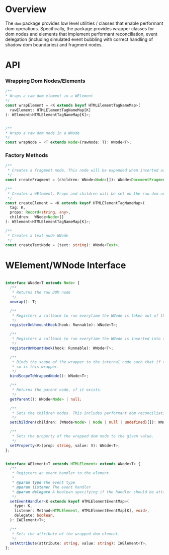 # Overview

The `dom` package provides low level utilities / classes that enable performant dom operations. Specifically, the package provides wrapper classes for dom nodes
and elements that implement performant reconciliation, event delegation (including simulated event bubbling with correct handling of shadow dom boundaries) and fragment nodes. 

# API

### Wrapping Dom Nodes/Elements
``` ts
/**
* Wraps a raw dom element in a WElement
*/
const wrapElement = <K extends keyof HTMLElementTagNameMap>(
  rawElement: HTMLElementTagNameMap[K]
): WElement<HTMLElementTagNameMap[K]>;


/**
* Wraps a raw dom node in a WNode
*/
const wrapNode = <T extends Node>(rawNode: T): WNode<T>;
```

### Factory Methods 

```ts
/**
 * Creates a fragment node. This node will be expanded when inserted as a child of any other WNode. 
 */
const createFragment = (children: WNode<Node>[]): WNode<DocumentFragment>;

/**
 * Creates a WElement. Props and children will be set on the raw dom node.
 */
const createElement = <K extends keyof HTMLElementTagNameMap>(
  tag: K,
  props: Record<string, any>,
  children:  WNode<Node>[]
): WElement<HTMLElementTagNameMap[K]>;

/**
 * Creates a text node WNode
 */
const createTextNode = (text: string): WNode<Text>;
```

# WElement/WNode Interface

```ts

interface WNode<T extends Node> {
  /**
   * Returns the raw DOM node
   */
  unwrap(): T;

  /**
   * Registers a callback to run everytime the WNode is taken out of the dom
   */
  registerOnUnmountHook(hook: Runnable): WNode<T>;

  /**
   * Registers a callback to run everytime the WNode is inserted into the dom
   */
  registerOnMountHook(hook: Runnable): WNode<T>;

  /**
   * Binds the scope of the wrapper to the internal node such that if the wrapped node is in scope, 
   * so is this wrapper.
   */
  bindScopeToWrappedNode(): WNode<T>;

  /**
   * Returns the parent node, if it exists.
   */
  getParent(): WNode<Node> | null;

  /**
   * Sets the children nodes. This includes performant dom reconciliation. 
   */
  setChildren(children: (WNode<Node> | Node | null | undefined)[]): WNode<T>;

  /**
   * Sets the property of the wrapped dom node to the given value. 
   */
  setProperty<V>(prop: string, value: V): WNode<T>;
};


interface WElement<T extends HTMLElement> extends WNode<T> {
  /**
   * Registers an event handler to the element.
   *
   * @param type The event type
   * @param listener The event handler
   * @param delegate A boolean specifying if the handler should be attached to the document (with simulated bubbling) or the raw element.
   */
  setEventHandler<K extends keyof HTMLElementEventMap>(
    type: K,
    listener: Method<HTMLElement, HTMLElementEventMap[K], void>,
    delegate: boolean,
  ): IWElement<T>;

  /**
   * Sets the attribute of the wrapped dom element.
   */
  setAttribute(attribute: string, value: string): IWElement<T>;
};

```

